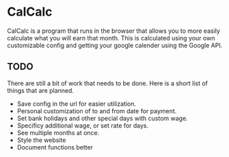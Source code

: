# CalCalc

CalCalc is a program that runs in the browser that allows you to more easily calculate what you will earn that month.
This is calculated using your own customizable config and getting your google calender using the Google API.

## TODO

There are still a bit of work that needs to be done. Here is a short list of things that are planned.
* Save config in the url for easier utilization.
* Personal customization of to and from date for payment.
* Set bank holidays and other special days with custom wage.
* Specificy additional wage, or set rate for days.
* See multiple months at once.
* Style the website
* Document functions better
